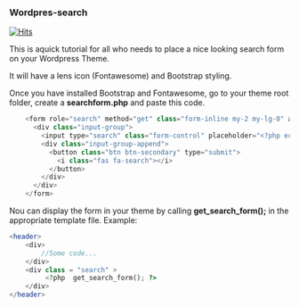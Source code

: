 ### Wordpres-search
[![Hits](https://hits.seeyoufarm.com/api/count/incr/badge.svg?url=https%3A%2F%2Fgithub.com%2FZagaz%2Fwordpress-file-path&count_bg=%233C8A7C&title_bg=%23555555&icon=wordpress.svg&icon_color=%23E7E7E7&title=Visits&edge_flat=false)](https://hits.seeyoufarm.com)

This is aquick tutorial for all who needs to place a nice looking search form on your Wordpress Theme.

It will have a lens icon (Fontawesome) and Bootstrap styling.

Once you have installed Bootstrap and Fontawesome,  go to your theme root folder, create a **searchform.php** and paste this code.

```php
    <form role="search" method="get" class="form-inline my-2 my-lg-0" action="<?php echo esc_url( home_url( '/' ) ); ?>">
      <div class="input-group">
        <input type="search" class="form-control" placeholder="<?php echo esc_attr_x( 'Search &hellip;', 'placeholder', 'your-text-domain' ); ?>" value="<?php echo get_search_query(); ?>" name="s" title="<?php echo esc_attr_x( 'Search for:', 'label', 'your-text-domain' ); ?>">
        <div class="input-group-append">
          <button class="btn btn-secondary" type="submit">
            <i class="fas fa-search"></i>
          </button>
        </div>
      </div>
    </form>
```
    
Nou can display the form in your theme by calling **get_search_form();** in the appropriate template file. Example:

```php
<header>
	<div>
		//Some code...
	</div>
	<div class = "search" > 
		 <?php  get_search_form(); ?>
	</div>
</header>
```

